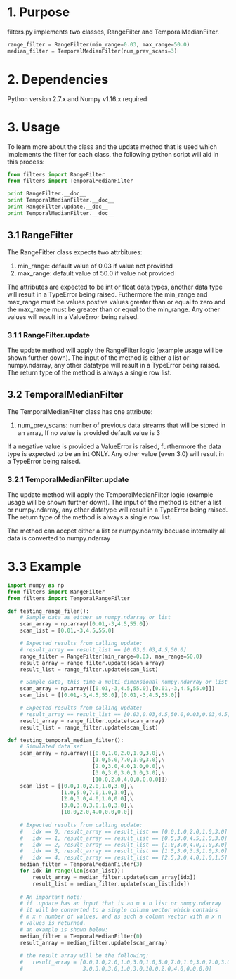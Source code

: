 # 1. Purpose

filters.py implements two classes, RangeFilter and TemporalMedianFilter.

```python
range_filter = RangeFilter(min_range=0.03, max_range=50.0)
median_filter = TemporalMedianFilter(num_prev_scans=3)
```

# 2. Dependencies

Python version 2.7.x and Numpy v1.16.x required



# 3. Usage

To learn more about the class and the update method that is used which implements the filter for each class, the following python script will aid in this process:

```python
from filters import RangeFilter
from filters import TemporalMedianFilter

print RangeFilter.__doc__
print TemporalMedianFilter.__doc__
print RangeFilter.update.__doc__
print TemporalMedianFilter.__doc__
```

## 3.1 RangeFilter

The RangeFitlter class expects two attrbitures:

1. min_range: default value of 0.03 if value not provided
2. max_range: default value of 50.0 if value not provided

The attributes are expected to be int or float data types, another data type will result in a TypeError being raised. Futhermore the min_range and max_range must be values postive values greater than or equal to zero and the max_range must be greater than or equal to the min_range. Any other values will result in a ValueError being raised.



### 3.1.1 RangeFilter.update

The update method will apply the RangeFilter logic (example usage will be shown further down). The input of the method is either a list or numpy.ndarray, any other datatype will result in a TypeError being raised. The return type of the method is always a single row list.



## 3.2 TemporalMedianFilter

The TemporalMedianFilter class has one attribute:

1. num_prev_scans: number of previous data streams that will be stored in an array, If no value is provided default value is 3 

If a negative value is provided a ValueError is raised, furthermore the data type is expected to be an int ONLY. Any other value (even 3.0) will result in a TypeError being raised.



### 3.2.1 TemporalMedianFilter.update

The update method will apply the TemporalMedianFilter logic (example usage will be shown further down).  The input of the method is either a list or numpy.ndarray, any other datatype will result in a TypeError being raised. The return type of the method is always a single row list. 

The method can accpet either a list or numpy.ndarray becuase internally all data is converted to numpy.ndarray



# 3.3 Example

```python
import numpy as np
from filters import RangeFilter
from filters import TemporalRangeFilter

def testing_range_filer():
	# Sample data as either an numpy.ndarray or list
	scan_array = np.array([0.01,-3,4.5,55.0])
	scan_list = [0.01,-3,4.5,55.0]

	# Expected results from calling update:
	# result_array == result_list == [0.03,0.03,4.5,50.0]
	range_filter = RangeFilter(min_range=0.03, max_range=50.0)
	result_array = range_filter.update(scan_array)
	result_list = range_filter.update(scan_list)

	# Sample data, this time a multi-dimensional numpy.ndarray or list
	scan_array = np.array([[0.01,-3,4.5,55.0],[0.01,-3,4.5,55.0]])
	scan_list = [[0.01,-3,4.5,55.0],[0.01,-3,4.5,55.0]]

	# Expected results from calling update:
	# result_array == result_list == [0.03,0.03,4.5,50.0,0.03,0.03,4.5,50.0]
	result_array = range_filter.update(scan_array)
	result_list = range_filter.update(scan_list)

def testing_temporal_median_filter():
    # Simulated data set
    scan_array = np.array([[0.0,1.0,2.0,1.0,3.0],\
                           [1.0,5.0,7.0,1.0,3.0],\
                           [2.0,3.0,4.0,1.0,0.0],\
                           [3.0,3.0,3.0,1.0,3.0],\
                           [10.0,2.0,4.0,0.0,0.0]])
    scan_list = [[0.0,1.0,2.0,1.0,3.0],\
                 [1.0,5.0,7.0,1.0,3.0],\
                 [2.0,3.0,4.0,1.0,0.0],\
                 [3.0,3.0,3.0,1.0,3.0],\
                 [10.0,2.0,4.0,0.0,0.0]]
    
    # Expected results from calling update:
    #	idx == 0, result_array == result_list == [0.0,1.0,2.0,1.0,3.0]
    #	idx == 1, result_array == result_list == [0.5,3.0,4.5,1.0,3.0]
    # 	idx == 2, result_array == result_list == [1.0,3.0,4.0,1.0,3.0]
    #	idx == 3, result_array == result_list == [1.5,3.0,3.5,1.0,3.0]
    #	idx == 4, result_array == result_list == [2.5,3.0,4.0,1.0,1.5]
    median_filter = TemporalMedianFilter(3)
    for idx in range(len(scan_list)):
        result_array = median_filter.update(scan_array[idx])
        result_list = median_filter.update(scan_list[idx])
    
    # An important note:
    # if .update has an input that is an m x n list or numpy.ndarray
    # it will be converted to a single column vector which contains
    # m x n number of values, and as such a column vector with m x n
    # values is returned.
    # an example is shown below:
    median_filter = TemporalMedianFilter(0)
    result_array = median_filter.update(scan_array)
    
    # the result array will be the following:
    #	result_array = [0.0,1.0,2.0,1.0,3.0,1.0,5.0,7.0,1.0,3.0,2.0,3.0,4.0,1.0,0.0,\
    #					3.0,3.0,3.0,1.0,3.0,10.0,2.0,4.0,0.0,0.0]
    



```

